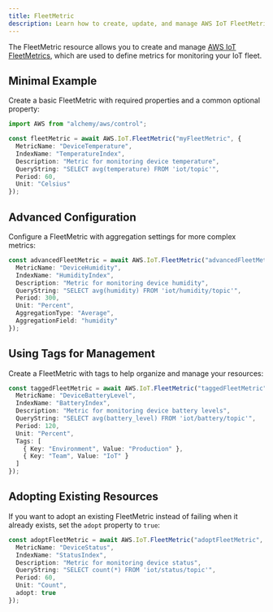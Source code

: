 ```yaml
---
title: FleetMetric
description: Learn how to create, update, and manage AWS IoT FleetMetrics using Alchemy Cloud Control.
---
```


The FleetMetric resource allows you to create and manage [AWS IoT FleetMetrics](https://docs.aws.amazon.com/iot/latest/userguide/), which are used to define metrics for monitoring your IoT fleet.

## Minimal Example

Create a basic FleetMetric with required properties and a common optional property:

```ts
import AWS from "alchemy/aws/control";

const fleetMetric = await AWS.IoT.FleetMetric("myFleetMetric", {
  MetricName: "DeviceTemperature",
  IndexName: "TemperatureIndex",
  Description: "Metric for monitoring device temperature",
  QueryString: "SELECT avg(temperature) FROM 'iot/topic'",
  Period: 60,
  Unit: "Celsius"
});
```

## Advanced Configuration

Configure a FleetMetric with aggregation settings for more complex metrics:

```ts
const advancedFleetMetric = await AWS.IoT.FleetMetric("advancedFleetMetric", {
  MetricName: "DeviceHumidity",
  IndexName: "HumidityIndex",
  Description: "Metric for monitoring device humidity",
  QueryString: "SELECT avg(humidity) FROM 'iot/humidity/topic'",
  Period: 300,
  Unit: "Percent",
  AggregationType: "Average",
  AggregationField: "humidity"
});
```

## Using Tags for Management

Create a FleetMetric with tags to help organize and manage your resources:

```ts
const taggedFleetMetric = await AWS.IoT.FleetMetric("taggedFleetMetric", {
  MetricName: "DeviceBatteryLevel",
  IndexName: "BatteryIndex",
  Description: "Metric for monitoring device battery levels",
  QueryString: "SELECT avg(battery_level) FROM 'iot/battery/topic'",
  Period: 120,
  Unit: "Percent",
  Tags: [
    { Key: "Environment", Value: "Production" },
    { Key: "Team", Value: "IoT" }
  ]
});
```

## Adopting Existing Resources

If you want to adopt an existing FleetMetric instead of failing when it already exists, set the `adopt` property to `true`:

```ts
const adoptFleetMetric = await AWS.IoT.FleetMetric("adoptFleetMetric", {
  MetricName: "DeviceStatus",
  IndexName: "StatusIndex",
  Description: "Metric for monitoring device status",
  QueryString: "SELECT count(*) FROM 'iot/status/topic'",
  Period: 60,
  Unit: "Count",
  adopt: true
});
```